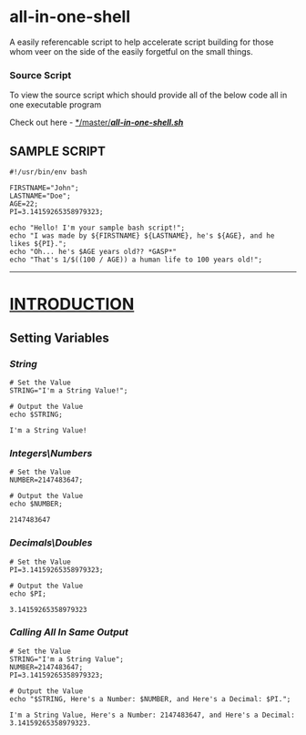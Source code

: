# all-in-one-shell
A easily referencable script to help accelerate script building for those whom veer on the side of the easily forgetful on the small things.

### Source Script
To view the source script which should provide all of the below code all in one executable program

Check out here - [\*/master/*__all-in-one-shell.sh__*](https://github.com/ProRansum/all-in-one-shell/blob/master/all-in-one-shell.sh)

## SAMPLE SCRIPT
``` shell
#!/usr/bin/env bash

FIRSTNAME="John";
LASTNAME="Doe";
AGE=22;
PI=3.14159265358979323;

echo "Hello! I'm your sample bash script!";
echo "I was made by ${FIRSTNAME} ${LASTNAME}, he's ${AGE}, and he likes ${PI}.";
echo "Oh... he's $AGE years old?? *GASP*"
echo "That's 1/$((100 / AGE)) a human life to 100 years old!";

```

---
# [INTRODUCTION](#introduction)

## __Setting Variables__
### _String_
``` shell
# Set the Value
STRING="I'm a String Value!";

# Output the Value
echo $STRING;
```
```
I'm a String Value!
```

### _Integers\\Numbers_
``` shell
# Set the Value
NUMBER=2147483647;

# Output the Value
echo $NUMBER;
```
```
2147483647
```

### _Decimals\\Doubles_
``` shell
# Set the Value
PI=3.14159265358979323;

# Output the Value
echo $PI;
```
```
3.14159265358979323
```

### _Calling All In Same Output_
``` shell
# Set the Value
STRING="I'm a String Value";
NUMBER=2147483647;
PI=3.14159265358979323;

# Output the Value
echo "$STRING, Here's a Number: $NUMBER, and Here's a Decimal: $PI.";
```
```
I'm a String Value, Here's a Number: 2147483647, and Here's a Decimal: 3.14159265358979323.
```
